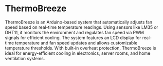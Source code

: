 # ThermoBreeze

ThermoBreeze is an Arduino-based system that automatically adjusts fan speed based on real-time temperature readings. Using sensors like LM35 or DHT11, it monitors the environment and regulates fan speed via PWM signals for efficient cooling. The system features an LCD display for real-time temperature and fan speed updates and allows customizable temperature thresholds. With built-in overheat protection, ThermoBreeze is ideal for energy-efficient cooling in electronics, server rooms, and home ventilation systems.
